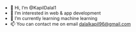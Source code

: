 - 👋 Hi, I’m @KapilDalal1
- 👀 I’m interested in web & app development
- 🌱 I’m currently learning machine learning
- 📫 You can contact me on email dalalkapil96@gmail.com

<!---
KapilDalal1/KapilDalal1 is a ✨ special ✨ repository because its `README.md` (this file) appears on your GitHub profile.
You can click the Preview link to take a look at your changes.
--->
